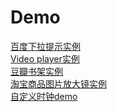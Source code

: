 # Demo

<a href="http://voidsky.cn/Demo/search/" target="_blank">百度下拉提示实例</a>
<br />
<a href="http://zero1five.gitee.io/lazyman/block/zero.html" target="_blank">Video player实例</a>
<br />
<a href="http://voidsky.cn/Demo/douban/" target="_blank">豆瓣书架实例</a>
<br />
<a href="http://voidsky.cn/Demo/Gs/" target="_blank" target="_blank">淘宝商品图片放大镜实例</a>
<br />
<a href="http://voidsky.cn/Demo/clock/clock.html" target="_blank" target="_blank">自定义时钟demo</a>
